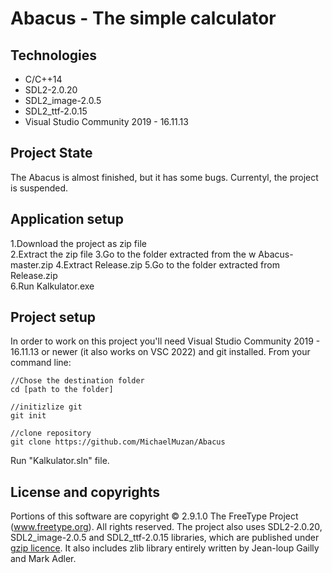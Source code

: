 # Abacus - The simple calculator

## Technologies
* C/C++14
* SDL2-2.0.20
* SDL2_image-2.0.5
* SDL2_ttf-2.0.15
* Visual Studio Community 2019 - 16.11.13

## Project State
The Abacus is almost finished, but it has some bugs. Currentyl, the project is suspended. 

## Application setup
1.Download the project as zip file<br>
2.Extract the zip file
3.Go to the folder extracted from the w Abacus-master.zip
4.Extract Release.zip
5.Go to the folder extracted from Release.zip<br>
6.Run Kalkulator.exe

## Project setup
In order to work on this project you'll need Visual Studio Community 2019 - 16.11.13 or newer (it also works on VSC 2022) and git installed. From your command line:
```
//Chose the destination folder
cd [path to the folder]

//initizlize git
git init

//clone repository
git clone https://github.com/MichaelMuzan/Abacus
```
Run "Kalkulator.sln" file.

## License and copyrights
Portions of this software are copyright © 2.9.1.0 The FreeType Project (www.freetype.org).  All rights reserved.
The project also uses SDL2-2.0.20, SDL2_image-2.0.5 and SDL2_ttf-2.0.15 libraries, which are published under [gzip licence](https://www.libsdl.org/license.php).
It also includes zlib library entirely written by Jean-loup Gailly and Mark Adler.

